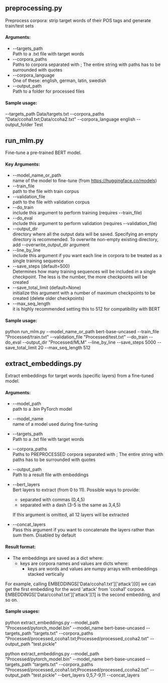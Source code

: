 ## preprocessing.py

Preprocess corpora: strip target words of their POS tags and generate train/test sets

#### Arguments:

- --targets_path  
  Path to a .txt file with target words
- --corpora_paths  
  Paths to corpora separated with ; The entire string with paths has to be surrounded with quotes
- --corpora_language  
  One of these: english, german, latin, swedish
- --output_path  
  Path to a folder for processed files

#### Sample usage:

--targets_path Data/targets.txt --corpora_paths "Data/ccoha1.txt;Data/ccoha2.txt" --corpora_language english
--output_folder Test

## run_mlm.py

Fine-tune a pre-trained BERT model.

#### Key Arguments:

- --model_name_or_path  
  name of the model to fine-tune (from https://huggingface.co/models)
- --train_file  
  path to the file with train corpus
- --validation_file  
  path to the file with validation corpus
- --do_train  
  include this argument to perform training (requires --train_file)
- --do_eval  
  include this argument to perform validation (requires --validation_file)
- --output_dir  
  directory where all the output data will be saved. Specifying an empty directory is recommended. To overwrite
  non-empty existing directory, add --overwrite_output_dir argument
- --line_by_line  
  include this argument if you want each line in corpora to be treated as a single training sequence
- --save_steps (default=500)  
  Determines how many training sequences will be included in a single checkpoint. The less is the number, the more
  checkpoints will be created
- --save_total_limit (default=None)  
  initialize this argument with a number of maximum checkpoints to be created (delete older checkpoints)
- --max_seq_length  
  it is highly recommended setting this to 512 for compatibility with BERT

#### Sample usage:

python run_mlm.py --model_name_or_path bert-base-uncased --train_file "Processed/train.txt" --validation_file
"Processed/test.txt" --do_train --do_eval --output_dir "Processed/MLM" --line_by_line --save_steps 5000
--save_total_limit 20 --max_seq_length 512

## extract_embeddings.py

Extract embeddings for target words (specific layers) from a fine-tuned model.

#### Arguments:

- --model_path  
  path to a .bin PyTorch model
- --model_name  
  name of a model used during fine-tuning
- --targets_path  
  Path to a .txt file with target words
- --corpora_paths  
  Paths to PREPROCESSED corpora separated with ; The entire string with paths has to be surrounded with quotes
- --output_path  
  Path to a result file with embeddings
- --bert_layers  
  Bert layers to extract (from 0 to 11). Possible ways to provide:
    - separated with commas (0,4,5)
    - separated with a dash (3-5 is the same as 3,4,5)

  If this argument is omitted, all 12 layers will be extracted
- --concat_layers  
  Pass this argument if you want to concatenate the layers rather than sum them. Disabled by default

#### Result format:

- The embeddings are saved as a dict where:
    - keys are corpora names and values are dicts where:
        - keys are words and values are numpy arrays with embeddings stacked vertically

For example, calling EMBEDDINGS['Data/ccoha1.txt']['attack'][0] we can get the first embedding for the word 'attack'
from 'ccoha1' corpora. EMBEDDINGS['Data/ccoha1.txt']['attack'][1] is the second embedding, and so on.

#### Sample usages:

python extract_embeddings.py --model_path "Processed/pytorch_model.bin" --model_name bert-base-uncased --targets_path
"targets.txt" --corpora_paths "Processed/processed_ccoha1.txt;Processed/processed_ccoha2.txt"
--output_path "test.pickle"

python extract_embeddings.py --model_path "Processed/pytorch_model.bin" --model_name bert-base-uncased --targets_path
"targets.txt" --corpora_paths "Processed/processed_ccoha1.txt;Processed/processed_ccoha2.txt"
--output_path "test.pickle" --bert_layers 0,5,7-9,11 --concat_layers
